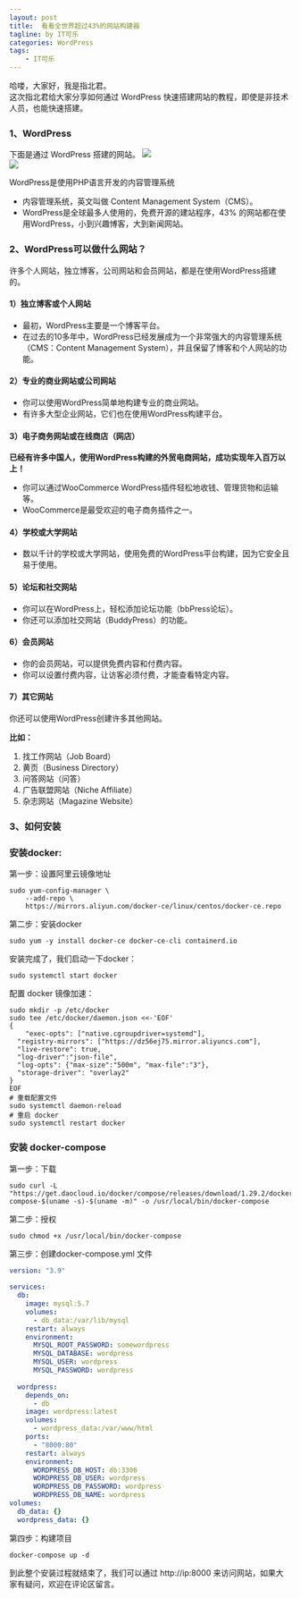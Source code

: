 ```yaml
---
layout: post
title:  看看全世界超过43%的网站构建器
tagline: by IT可乐
categories: WordPress
tags: 
    - IT可乐
---
```


哈喽，大家好，我是指北君。  
这次指北君给大家分享如何通过 WordPress 快速搭建网站的教程，即使是非技术人员，也能快速搭建。

<!--more-->  

### 1、WordPress
下面是通过 WordPress 搭建的网站。
![](http://www.javanorth.cn/assets/images/2021/itcore/wp-00-00.png)  
![](http://www.javanorth.cn/assets/images/2021/itcore/wp-00-01.png)  

WordPress是使用PHP语言开发的内容管理系统
- 内容管理系统，英文叫做 Content Management System（CMS）。
- WordPress是全球最多人使用的，免费开源的建站程序，43% 的网站都在使用WordPress，小到兴趣博客，大到新闻网站。  

### 2、WordPress可以做什么网站？
许多个人网站，独立博客，公司网站和会员网站，都是在使用WordPress搭建的。

#### 1）独立博客或个人网站

- 最初，WordPress主要是一个博客平台。
- 在过去的10多年中，WordPress已经发展成为一个非常强大的内容管理系统（CMS：Content Management System），并且保留了博客和个人网站的功能。

#### 2）专业的商业网站或公司网站

- 你可以使用WordPress简单地构建专业的商业网站。
- 有许多大型企业网站，它们也在使用WordPress构建平台。

#### 3）电子商务网站或在线商店（网店）

**已经有许多中国人，使用WordPress构建的外贸电商网站，成功实现年入百万以上！**

- 你可以通过WooCommerce WordPress插件轻松地收钱、管理货物和运输等。
- WooCommerce是最受欢迎的电子商务插件之一。

#### 4）学校或大学网站

- 数以千计的学校或大学网站，使用免费的WordPress平台构建，因为它安全且易于使用。

#### 5）论坛和社交网站

- 你可以在WordPress上，轻松添加论坛功能（bbPress论坛）。
- 你还可以添加社交网站（BuddyPress）的功能。

#### 6）会员网站

- 你的会员网站，可以提供免费内容和付费内容。
- 你可以设置付费内容，让访客必须付费，才能查看特定内容。

#### 7）其它网站

你还可以使用WordPress创建许多其他网站。

**比如：**

1. 找工作网站（Job Board）
2. 黄页（Business Directory）
3. 问答网站（问答）
4. 广告联盟网站（Niche Affiliate）
5. 杂志网站（Magazine Website）

### 3、如何安装
### 安装docker:

第一步：设置阿里云镜像地址

```shell
sudo yum-config-manager \
    --add-repo \
    https://mirrors.aliyun.com/docker-ce/linux/centos/docker-ce.repo
```

第二步：安装docker

```shell
sudo yum -y install docker-ce docker-ce-cli containerd.io
```





安装完成了，我们启动一下docker：

```shell
sudo systemctl start docker
```



配置 docker 镜像加速：

```shell
sudo mkdir -p /etc/docker
sudo tee /etc/docker/daemon.json <<-'EOF'
{
	"exec-opts": ["native.cgroupdriver=systemd"],	
  "registry-mirrors": ["https://dz56ej75.mirror.aliyuncs.com"],	
  "live-restore": true,
  "log-driver":"json-file",
  "log-opts": {"max-size":"500m", "max-file":"3"},
  "storage-driver": "overlay2"
}
EOF
# 重载配置文件
sudo systemctl daemon-reload
# 重启 docker
sudo systemctl restart docker
```





### 安装 docker-compose

第一步：下载

```shell
sudo curl -L "https://get.daocloud.io/docker/compose/releases/download/1.29.2/docker-compose-$(uname -s)-$(uname -m)" -o /usr/local/bin/docker-compose
```

第二步：授权

```shell
sudo chmod +x /usr/local/bin/docker-compose
```

第三步：创建docker-compose.yml 文件

```yml
version: "3.9"
    
services:
  db:
    image: mysql:5.7
    volumes:
      - db_data:/var/lib/mysql
    restart: always
    environment:
      MYSQL_ROOT_PASSWORD: somewordpress
      MYSQL_DATABASE: wordpress
      MYSQL_USER: wordpress
      MYSQL_PASSWORD: wordpress
    
  wordpress:
    depends_on:
      - db
    image: wordpress:latest
    volumes:
      - wordpress_data:/var/www/html
    ports:
      - "8000:80"
    restart: always
    environment:
      WORDPRESS_DB_HOST: db:3306
      WORDPRESS_DB_USER: wordpress
      WORDPRESS_DB_PASSWORD: wordpress
      WORDPRESS_DB_NAME: wordpress
volumes:
  db_data: {}
  wordpress_data: {}
```



第四步：构建项目

```shell
docker-compose up -d
```

到此整个安装过程就结束了，我们可以通过 http://ip:8000 来访问网站，如果大家有疑问，欢迎在评论区留言。



